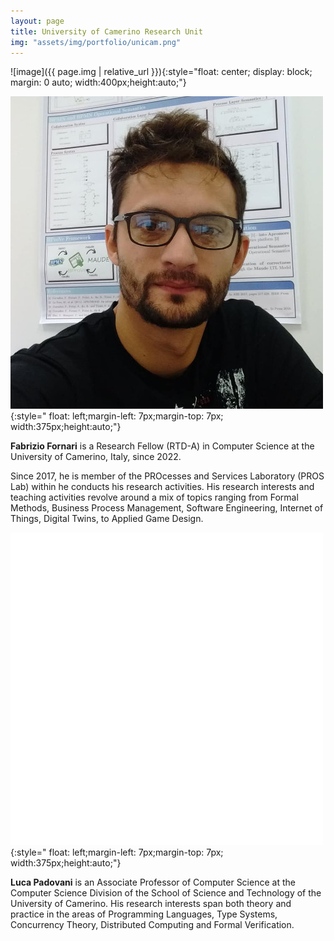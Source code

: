 ```yaml
---
layout: page
title: University of Camerino Research Unit
img: "assets/img/portfolio/unicam.png"
---
```

![image]({{ page.img | relative_url }}){:style="float: center; display: block; margin: 0 auto; width:400px;height:auto;"}

![Fabrizio Fornari](/assets/img/consortium/Fabrizio.jpeg){:style=" float: left;margin-left: 7px;margin-top: 7px; width:375px;height:auto;"}

**Fabrizio Fornari** is a Research Fellow (RTD-A) in Computer Science at the University of Camerino, Italy, since 2022. 
<!-- He obtained his PhD (2018) and M.Sc. (2013) in Computer Science at the University of Camerino. -->
 Since 2017, he is member of the PROcesses and Services Laboratory (PROS Lab) within he conducts his research activities. His research interests and teaching activities revolve around a mix of topics ranging from Formal Methods, Business Process Management, Software Engineering, Internet of Things, Digital Twins, to Applied Game Design.

![Luca Padovani](/assets/img/consortium/Luca_Padovani.jpg){:style=" float: left;margin-left: 7px;margin-top: 7px; width:375px;height:auto;"}

**Luca Padovani** is an Associate Professor of Computer Science at the Computer Science Division of the School of Science and Technology of the University of Camerino. His research interests span both theory and practice in the areas of Programming Languages, Type Systems, Concurrency Theory, Distributed Computing and Formal Verification.
